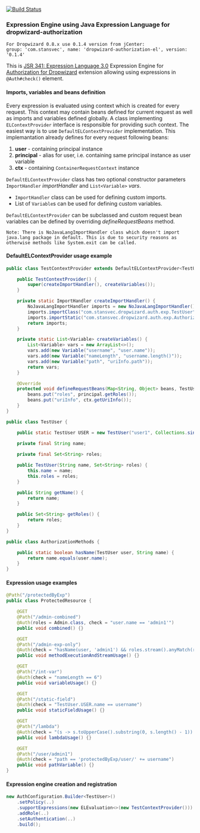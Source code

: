 [![Build Status](https://travis-ci.org/StanSvec/dropwizard-authorization-el.svg?branch=master)](https://travis-ci.org/StanSvec/dropwizard-authorization-el)

### Expression Engine using Java Expression Language for dropwizard-authorization
```
For Dropwizard 0.8.x use 0.1.4 version from jCenter:
group: 'com.stansvec', name: 'dropwizard-authorization-el', version: '0.1.4'
```
This is [JSR 341: Expression Language 3.0](https://jcp.org/en/jsr/detail?id=341) Expression Engine for [Authorization for Dropwizard](https://github.com/StanSvec/dropwizard-authorization) extension allowing using expressions in `@Auth#check()` element.

#### Imports, variables and beans definition
Every expression is evaluated using context which is created for every request. This context may contain beans defined for current request as well as imports and variables defined globally. A class implementing `ELContextProvider` interface is responsible for providing such context. The easiest way is to use `DefaultELContextProvider` implementation. This implemantation already defines for every request following beans:
1. **user** - containing principal instance
2. **principal** - alias for user, i.e. containing same principal instance as user variable
3. **ctx** - containing  `ContainerRequestContext` instance

`DefaultELContextProvider` class has two optional constructor parameters `ImportHandler` *importHandler* and `List<Variable>` *vars*.
* `ImportHandler` class can be used for defining custom imports.
* List of `Variable`s can be used for defining custom variables.

`DefaultELContextProvider` can be subclassed and custom request bean variables can be defined by overriding *defineRequestBeans* method.

```
Note: There is NoJavaLangImportHandler class which doesn't import java.lang package in default. This is due to security reasons as otherwise methods like System.exit can be called.
```

#### DefaultELContextProvider usage example

```java
public class TestContextProvider extends DefaultELContextProvider<TestUser> {

    public TestContextProvider() {
        super(createImportHandler(), createVariables());
    }

    private static ImportHandler createImportHandler() {
        NoJavaLangImportHandler imports = new NoJavaLangImportHandler();
        imports.importClass("com.stansvec.dropwizard.auth.exp.TestUser");
        imports.importStatic("com.stansvec.dropwizard.auth.exp.AuthorizationMethods.hasName");
        return imports;
    }

    private static List<Variable> createVariables() {
        List<Variable> vars = new ArrayList<>();
        vars.add(new Variable("username", "user.name"));
        vars.add(new Variable("nameLength", "username.length()"));
        vars.add(new Variable("path", "uriInfo.path"));
        return vars;
    }

    @Override
    protected void defineRequestBeans(Map<String, Object> beans, TestUser principal, ContainerRequestContext ctx) {
        beans.put("roles", principal.getRoles());
        beans.put("uriInfo", ctx.getUriInfo());
    }
}

public class TestUser {

    public static TestUser USER = new TestUser("user1", Collections.singleton("USER_ROLE"));
    
    private final String name;

    private final Set<String> roles;

    public TestUser(String name, Set<String> roles) {
        this.name = name;
        this.roles = roles;
    }

    public String getName() {
        return name;
    }

    public Set<String> getRoles() {
        return roles;
    }
}

public class AuthorizationMethods {

    public static boolean hasName(TestUser user, String name) {
        return name.equals(user.name);
    }
}
```

#### Expression usage examples
```java
@Path("/protectedByExp")
public class ProtectedResource {

    @GET
    @Path("/admin-combined")
    @Auth(roles = Admin.class, check = "user.name == 'admin1'")
    public void combined() {}

    @GET
    @Path("/admin-exp-only")
    @Auth(check = "hasName(user, 'admin1') && roles.stream().anyMatch(r -> (r == 'ADMIN_ROLE'))")
    public void methodExecutionAndStreamUsage() {}

    @GET
    @Path("/int-var")
    @Auth(check = "nameLength == 6")
    public void variableUsage() {}

    @GET
    @Path("/static-field")
    @Auth(check = "TestUser.USER.name == username")
    public void staticFieldUsage() {}

    @GET
    @Path("/lambda")
    @Auth(check = "(s -> s.toUpperCase().substring(0, s.length() - 1)) (username) == 'ADMIN'")
    public void lambdaUsage() {}

    @GET
    @Path("/user/admin1")
    @Auth(check = "path == 'protectedByExp/user/' += username")
    public void pathVariable() {}
}
```

#### Expression engine creation and registration
```java
new AuthConfiguration.Builder<TestUser>()
    .setPolicy(..)
    .supportExpressions(new ELEvaluation<>(new TestContextProvider()))
    .addRole(..)
    .setAuthentication(..)
    .build();
```
